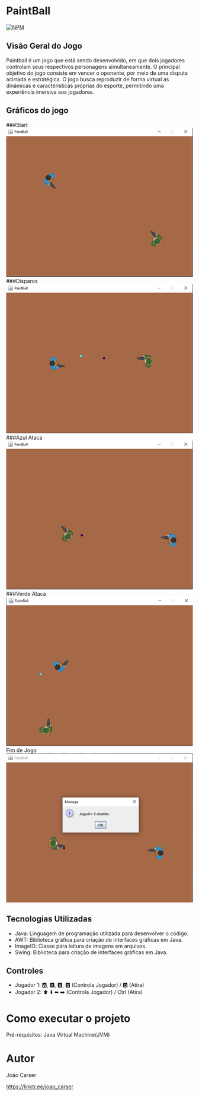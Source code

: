 # PaintBall
[![NPM](https://img.shields.io/npm/l/react)](https://github.com/JoaoCarser/PaintBall/blob/master/LICENSE)

## Visão Geral do Jogo
Paintball é um jogo que está sendo desenvolvido, em que dois jogadores controlam seus respectivos personagens simultaneamente. O principal objetivo do jogo consiste em vencer o oponente, por meio de uma disputa acirrada e estratégica. O jogo busca reproduzir de forma virtual as dinâmicas e características próprias do esporte, permitindo uma experiência imersiva aos jogadores.

## Gráficos do jogo

###Start
![Walking](https://github.com/JoaoCarser/assets/blob/main/PaintBall/PaintBallWalking.png)
###Disparos
![FirstShot](https://github.com/JoaoCarser/assets/blob/main/PaintBall/PaintBallFirstShot.png) 
###Azul Ataca
![ShotBlue](https://github.com/JoaoCarser/assets/blob/main/PaintBall/PaintBallShotBlue.png)
###Verde Ataca
![ShotGreen](https://github.com/JoaoCarser/assets/blob/main/PaintBall/PaintBallShotGreen.png)
Fim de Jogo
![GameOver](https://github.com/JoaoCarser/assets/blob/main/PaintBall/PaintBallGameOver.png)

## Tecnologias Utilizadas

- Java: Linguagem de programação utilizada para desenvolver o código.
- AWT: Biblioteca gráfica para criação de interfaces gráficas em Java.
- ImageIO: Classe para leitura de imagens em arquivos.
- Swing: Biblioteca para criação de interfaces gráficas em Java.

## Controles

- Jogador 1: 🆆, 🅰, 🆂, 🅳  (Controla Jogador) / 🆀 (Atira)
- Jogador 2: ⬆️ ⬇️ ⬅️ ➡️ (Controla Jogador) / Ctrl (Atira)

# Como executar o projeto
Pré-requisitos: Java Virtual Machine(JVM)

# Autor

João Carser

https://linktr.ee/joao_carser
